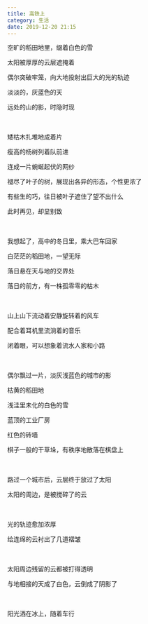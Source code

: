 ```yaml
---
title: 高铁上
category: 生活
date: 2019-12-20 21:15
---
```


空旷的稻田地里，缀着白色的雪

太阳被厚厚的云层遮掩着

偶尔突破牢笼，向大地投射出巨大的光的轨迹

淡淡的，灰蓝色的天

远处的山的影，时隐时现

　

矮枯木扎堆地成着片

瘦高的杨树列着队前进

连成一片蜿蜒起伏的网纱

褪尽了叶子的树，展现出各异的形态，个性更浓了

有些生的巧，往日被叶子遮住了望不出什么

此时再见，却显别致

　

我想起了，高中的冬日里，乘大巴车回家

白茫茫的稻田地，一望无际

落日悬在天与地的交界处

落日的前方，有一株孤零零的枯木

　

山上山下流动着安静旋转着的风车

配合着耳机里流淌着的音乐

闭着眼，可以想象着流水人家和小路

　

偶尔飘过一片，淡灰浅蓝色的城市的影

枯黄的稻田地

浅洼里未化的白色的雪

蓝顶的工业厂房

红色的砖墙

棋子一般的干草垛，有秩序地散落在棋盘上

　

路过一个城市后，云层终于放过了太阳

太阳的周边，是被搅碎了的云

　

光的轨迹愈加浓厚

给连绵的云衬出了几道褶皱

　

太阳周边残留的云都被打得透明

与地相接的天成了白色，云倒成了阴影了

　

阳光洒在冰上，随着车行
